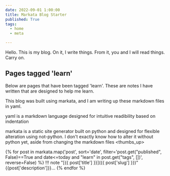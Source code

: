```yaml
---
date: 2022-09-01 1:00:00
title: Markata Blog Starter
published: True
tags:
  - home
  - meta

---
```


Hello. This is my blog. On it, I write things. From it, you and I will read things. Carry on.

## Pages tagged 'learn'

Below are pages that have been tagged 'learn'. These are notes I have written that are designed to help me learn.

This blog was built using markata, and I am writing up these markdown files in yaml.

yaml is a markdown language designed for intuitive readibility based on indentation

markata is a static site generator built on python and designed for flexible alteration using not-python. I don't exactly know how to alter it without python yet, aside from changing the markdown files <thumbs_up>

{% for post in markata.map('post', sort='date', filter='post.get("published", False)==True and date<=today and "learn" in post.get("tags", [])', reverse=False) %}
!!! note "[{{ post['title'] }}]({{ post['slug'] }})"
    {{post['description']}}...
{% endfor %}

